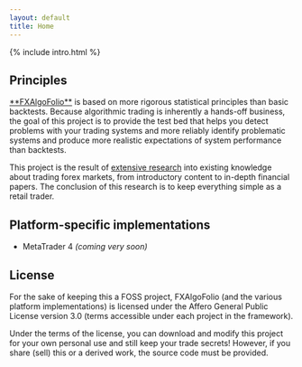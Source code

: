 ```yaml
---
layout: default
title: Home
---
```


{% include intro.html %}


<article class="page container">
  <h2>Principles</h2>
  <p><a href="{{ '/framework' | prepend: site.baseurl }}">**FXAlgoFolio**</a> is based on more rigorous statistical principles</a> than basic backtests. Because algorithmic trading is inherently a hands-off business, the goal of this project is to provide the test bed that helps you detect problems with your trading systems and more reliably identify problematic systems and produce more realistic expectations of system performance than backtests.</p>
  <p>This project is the result of <a href="{{ '/resources' | prepend: site.baseurl }}">extensive research</a> into existing knowledge about trading forex markets, from introductory content to in-depth financial papers. The conclusion of this research is to keep everything simple as a retail trader.</p>

  <h2 id="platform">Platform-specific implementations</h2>
  <ul>
    <li>MetaTrader 4 <em>(coming very soon)</em></li>
  </ul>

  <h2>License</h2>
  <p>For the sake of keeping this a FOSS project, FXAlgoFolio (and the various platform implementations) is licensed under the Affero General Public License version 3.0 (terms accessible under each project in the framework).</p>
  <p>Under the terms of the license, you can download and modify this project for your own personal use and still keep your trade secrets! However, if you share (sell) this or a derived work, the source code must be provided.</p>
</article>

